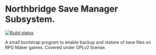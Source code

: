 # Northbridge Save Manager Subsystem.
[![Build status](https://ci.appveyor.com/api/projects/status/kbad00y2p19mei8v/branch/master?svg=true)](https://ci.appveyor.com/project/acemod13/northbridge-savemanager/branch/master)

A small bootstrap program to enable backup and restore of save files on RPG Maker games.
Covered under GPLv2 license.

